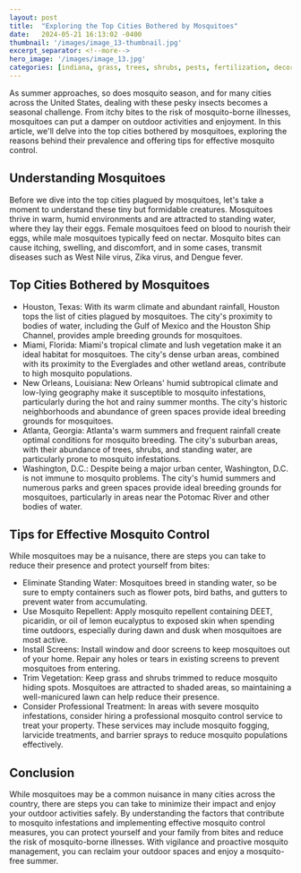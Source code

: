 ```yaml
---
layout: post
title:  "Exploring the Top Cities Bothered by Mosquitoes"
date:   2024-05-21 16:13:02 -0400
thumbnail: '/images/image_13-thumbnail.jpg'
excerpt_separator: <!--more-->
hero_image: '/images/image_13.jpg'
categories: [indiana, grass, trees, shrubs, pests, fertilization, decoration, curb appeal, garden, flowers, recreation]
---
```

As summer approaches, so does mosquito season, and for many cities across the United States, dealing with these pesky insects becomes a seasonal challenge. <!--more-->From itchy bites to the risk of mosquito-borne illnesses, mosquitoes can put a damper on outdoor activities and enjoyment. In this article, we'll delve into the top cities bothered by mosquitoes, exploring the reasons behind their prevalence and offering tips for effective mosquito control.

## Understanding Mosquitoes
Before we dive into the top cities plagued by mosquitoes, let's take a moment to understand these tiny but formidable creatures. Mosquitoes thrive in warm, humid environments and are attracted to standing water, where they lay their eggs. Female mosquitoes feed on blood to nourish their eggs, while male mosquitoes typically feed on nectar. Mosquito bites can cause itching, swelling, and discomfort, and in some cases, transmit diseases such as West Nile virus, Zika virus, and Dengue fever.

## Top Cities Bothered by Mosquitoes
* Houston, Texas: With its warm climate and abundant rainfall, Houston tops the list of cities plagued by mosquitoes. The city's proximity to bodies of water, including the Gulf of Mexico and the Houston Ship Channel, provides ample breeding grounds for mosquitoes.
* Miami, Florida: Miami's tropical climate and lush vegetation make it an ideal habitat for mosquitoes. The city's dense urban areas, combined with its proximity to the Everglades and other wetland areas, contribute to high mosquito populations.
* New Orleans, Louisiana: New Orleans' humid subtropical climate and low-lying geography make it susceptible to mosquito infestations, particularly during the hot and rainy summer months. The city's historic neighborhoods and abundance of green spaces provide ideal breeding grounds for mosquitoes.
* Atlanta, Georgia: Atlanta's warm summers and frequent rainfall create optimal conditions for mosquito breeding. The city's suburban areas, with their abundance of trees, shrubs, and standing water, are particularly prone to mosquito infestations.
* Washington, D.C.: Despite being a major urban center, Washington, D.C. is not immune to mosquito problems. The city's humid summers and numerous parks and green spaces provide ideal breeding grounds for mosquitoes, particularly in areas near the Potomac River and other bodies of water.

## Tips for Effective Mosquito Control
While mosquitoes may be a nuisance, there are steps you can take to reduce their presence and protect yourself from bites:
* Eliminate Standing Water: Mosquitoes breed in standing water, so be sure to empty containers such as flower pots, bird baths, and gutters to prevent water from accumulating.
* Use Mosquito Repellent: Apply mosquito repellent containing DEET, picaridin, or oil of lemon eucalyptus to exposed skin when spending time outdoors, especially during dawn and dusk when mosquitoes are most active.
* Install Screens: Install window and door screens to keep mosquitoes out of your home. Repair any holes or tears in existing screens to prevent mosquitoes from entering.
* Trim Vegetation: Keep grass and shrubs trimmed to reduce mosquito hiding spots. Mosquitoes are attracted to shaded areas, so maintaining a well-manicured lawn can help reduce their presence.
* Consider Professional Treatment: In areas with severe mosquito infestations, consider hiring a professional mosquito control service to treat your property. These services may include mosquito fogging, larvicide treatments, and barrier sprays to reduce mosquito populations effectively.

## Conclusion
While mosquitoes may be a common nuisance in many cities across the country, there are steps you can take to minimize their impact and enjoy your outdoor activities safely. By understanding the factors that contribute to mosquito infestations and implementing effective mosquito control measures, you can protect yourself and your family from bites and reduce the risk of mosquito-borne illnesses. With vigilance and proactive mosquito management, you can reclaim your outdoor spaces and enjoy a mosquito-free summer.
